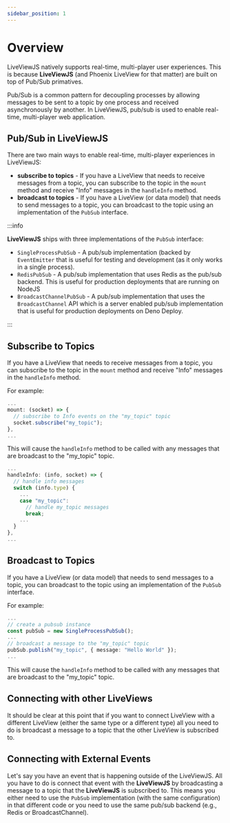 ```yaml
---
sidebar_position: 1
---
```


# Overview

LiveViewJS natively supports real-time, multi-player user experiences. This is because **LiveViewJS** (and Phoenix
LiveView for that matter) are built on top of Pub/Sub primatives.

Pub/Sub is a common pattern for decoupling processes by allowing messages to be sent to a topic by one process and
received asynchronously by another. In LiveViewJS, pub/sub is used to enable real-time, multi-player web application.

## Pub/Sub in LiveViewJS

There are two main ways to enable real-time, multi-player experiences in LiveViewJS:

- **subscribe to topics** - If you have a LiveView that needs to receive messages from a topic, you can subscribe to the
  topic in the `mount` method and receive "Info" messages in the `handleInfo` method.
- **broadcast to topics** - If you have a LiveView (or data model) that needs to send messages to a topic, you can
  broadcast to the topic using an implementation of the `PubSub` interface.

:::info

**LiveViewJS** ships with three implementations of the `PubSub` interface:

- `SingleProcessPubSub` - A pub/sub implementation (backed by `EventEmitter` that is useful for testing and development
  (as it only works in a single process).
- `RedisPubSub` - A pub/sub implementation that uses Redis as the pub/sub backend. This is useful for production
  deployments that are running on NodeJS
- `BroadcastChannelPubSub` - A pub/sub implementation that uses the `BroadcastChannel` API which is a server enabled
  pub/sub implementation that is useful for production deployments on Deno Deploy.
  
:::

## Subscribe to Topics

If you have a LiveView that needs to receive messages from a topic, you can subscribe to the topic in the `mount` method
and receive "Info" messages in the `handleInfo` method.

For example:

```ts
...
mount: (socket) => {
  // subscribe to Info events on the "my_topic" topic
  socket.subscribe("my_topic");
},
...
```

This will cause the `handleInfo` method to be called with any messages that are broadcast to the "my_topic" topic.

```ts
...
handleInfo: (info, socket) => {
  // handle info messages
  switch (info.type) {
    ...
    case "my_topic":
      // handle my_topic messages
      break;
    ...
  }
},
...
```

## Broadcast to Topics

If you have a LiveView (or data model) that needs to send messages to a topic, you can broadcast to the topic using an
implementation of the `PubSub` interface.

For example:

```ts
...
// create a pubsub instance
const pubSub = new SingleProcessPubSub();
...
// broadcast a message to the "my_topic" topic
pubSub.publish("my_topic", { message: "Hello World" });
...
```

This will cause the `handleInfo` method to be called with any messages that are broadcast to the "my_topic" topic.

## Connecting with other LiveViews

It should be clear at this point that if you want to connect LiveView with a different LiveView (either the same type or
a different type) all you need to do is broadcast a message to a topic that the other LiveView is subscribed to.

## Connecting with External Events

Let's say you have an event that is happening outside of the LiveViewJS. All you have to do is connect that event with
the **LiveViewJS** by broadcasting a message to a topic that the **LiveViewJS** is subscribed to. This means you either
need to use the `PubSub` implementation (with the same configuration) in that different code or you need to use the same
pub/sub backend (e.g.,  Redis or BroadcastChannel).
